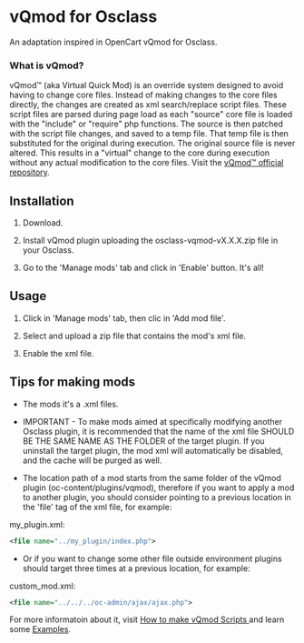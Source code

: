 # vQmod for Osclass
An adaptation inspired in OpenCart vQmod for Osclass.

### What is vQmod?

vQmod™ (aka Virtual Quick Mod) is an override system designed to avoid having to change core files. Instead of making changes to the core files directly, the changes are created as xml search/replace script files. These script files are parsed during page load as each "source" core file is loaded with the "include" or "require" php functions. The source is then patched with the script file changes, and saved to a temp file. That temp file is then substituted for the original during execution. The original source file is never altered. This results in a "virtual" change to the core during execution without any actual modification to the core files. Visit the [vQmod™ official repository](https://github.com/vqmod/vqmod).

## Installation

1) Download.

2) Install vQmod plugin uploading the osclass-vqmod-vX.X.X.zip file in your Osclass.

3) Go to the 'Manage mods' tab and click in 'Enable' button. It's all!

## Usage

1) Click in 'Manage mods' tab, then clic in 'Add mod file'.

2) Select and upload a zip file that contains the mod's xml file.

3) Enable the xml file.

## Tips for making mods

- The mods it's a .xml files.

- IMPORTANT - To make mods aimed at specifically modifying another Osclass plugin, it is recommended that the name of the xml file SHOULD BE THE SAME NAME AS THE FOLDER of the target plugin. If you uninstall the target plugin, the mod xml will automatically be disabled, and the cache will be purged as well.

- The location path of a mod starts from the same folder of the vQmod plugin (oc-content/plugins/vqmod), therefore if you want to apply a mod to another plugin, you should consider pointing to a previous location in the 'file' tag of the xml file, for example:

my_plugin.xml:
```xml
<file name="../my_plugin/index.php">
```

- Or if you want to change some other file outside environment plugins should target three times at a previous location, for example:

custom_mod.xml:
```xml
<file name="../../../oc-admin/ajax/ajax.php">
```
For more informatoin about it, visit [How to make vQmod Scripts
](https://github.com/vqmod/vqmod/wiki/Scripting#how-to-make-vqmod-scripts) and learn some [Examples](https://github.com/vqmod/vqmod/wiki/Examples).
